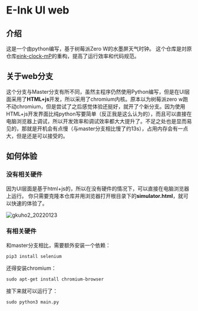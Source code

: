 # E-Ink UI web

## 介绍

这是一个由python编写，基于树莓派Zero W的水墨屏天气时钟。
这个仓库是対原仓库[eink-clock-mP](https://gitee.com/fu1fan/eink-clock-mP)的重构，提高了运行效率和代码规范。

## 关于web分支
这个分支与Master分支有所不同，虽然主程序仍然使用Python编写，但是在UI层面采用了**HTML+js**开发，所以采用了chromium内核。原本以为树莓派zero w跑不动chromium，但是尝试了之后感觉体验还挺好，就开了个新分支。因为使用HTML+js开发界面比纯python写要简单（反正我是这么认为的），而且可以直接在电脑浏览器上调试，所以开发效率和调试效率都大大提升了。不足之处也是显而易见的，那就是开机会有点慢（与master分支相比慢了约13s），占用内存会有一点大，但是还是可以接受的。

## 如何体验

### 没有相关硬件

因为UI层面是基于html+js的，所以在没有硬件的情况下，可以直接在电脑浏览器上运行。
你只需要克隆本仓库并用浏览器打开根目录下的**simulator.html**，就可以快速的体验了。

![gkuho2_20220123](https://gitee.com/xuanzhi33/files/raw/master/files/gkuho2_20220123.png)

### 有相关硬件

和master分支相比，需要额外安装一个依赖：
```
pip3 install selenium
```
还得安装chromium：
```
sudo apt-get install chromium-browser
```
接下来就可以运行了：
```
sudo python3 main.py
```
